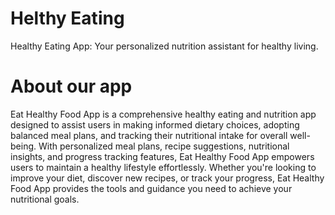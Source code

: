 # Helthy Eating

Healthy Eating App: Your personalized nutrition assistant for healthy living.

# About our app
Eat Healthy Food App is a comprehensive healthy eating and nutrition app designed to assist users in making informed dietary choices, adopting balanced meal plans, and tracking their nutritional intake for overall well-being. With personalized meal plans, recipe suggestions, nutritional insights, and progress tracking features, Eat Healthy Food App empowers users to maintain a healthy lifestyle effortlessly. Whether you're looking to improve your diet, discover new recipes, or track your progress, Eat Healthy Food  App provides the tools and guidance you need to achieve your nutritional goals.
